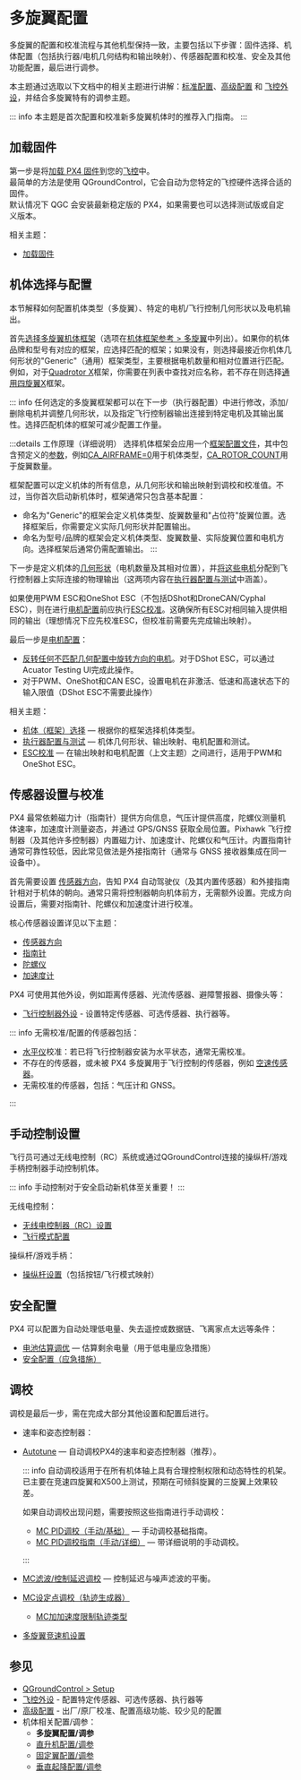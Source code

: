 # 多旋翼配置

多旋翼的配置和校准流程与其他机型保持一致，主要包括以下步骤：固件选择、机体配置（包括执行器/电机几何结构和输出映射）、传感器配置和校准、安全及其他功能配置，最后进行调参。

本主题通过选取以下文档中的相关主题进行讲解：[标准配置](../config/index.md)、[高级配置](../advanced_config/index.md) 和 [飞控外设](../peripherals/index.md)，并结合多旋翼特有的调参主题。

::: info
本主题是首次配置和校准新多旋翼机体时的推荐入门指南。
:::

## 加载固件

第一步是将[加载 PX4 固件](../config/firmware.md)到您的[飞控](../flight_controller/index.md)中。  
最简单的方法是使用 QGroundControl，它会自动为您特定的飞控硬件选择合适的固件。  
默认情况下 QGC 会安装最新稳定版的 PX4，如果需要也可以选择测试版或自定义版本。

相关主题：

- [加载固件](../config/firmware.md)

## 机体选择与配置

本节解释如何配置机体类型（多旋翼）、特定的电机/飞行控制几何形状以及电机输出。

首先[选择多旋翼机体框架](../config/airframe.md)（选项在[机体框架参考 > 多旋翼](../airframes/airframe_reference.md#copter)中列出）。如果你的机体品牌和型号有对应的框架，应选择匹配的框架；如果没有，则选择最接近你机体几何形状的"Generic"（通用）框架类型，主要根据电机数量和相对位置进行匹配。例如，对于[Quadrotor X](../airframes/airframe_reference.md#quadrotor-x)框架，你需要在列表中查找对应名称，若不存在则选择[通用四旋翼X](../airframes/airframe_reference.md#copter_quadrotor_x_generic_quadcopter)框架。

::: info
任何选定的多旋翼框架都可以在下一步（执行器配置）中进行修改，添加/删除电机并调整几何形状，以及指定飞行控制器输出连接到特定电机及其输出属性。选择匹配机体的框架可减少配置工作量。

:::details 工作原理（详细说明）
选择机体框架会应用一个[框架配置文件](../dev_airframes/adding_a_new_frame.md#adding-a-frame-configuration)，其中包含预定义的[参数](../advanced_config/parameters.md)，例如[CA_AIRFRAME=0](../advanced_config/parameter_reference.md#CA_AIRFRAME)用于机体类型，[CA_ROTOR_COUNT](../advanced_config/parameter_reference.md#CA_ROTOR_COUNT)用于旋翼数量。

框架配置可以定义机体的所有信息，从几何形状和输出映射到调校和校准值。不过，当你首次启动新机体时，框架通常只包含基本配置：

- 命名为"Generic"的框架会定义机体类型、旋翼数量和"占位符"旋翼位置。选择框架后，你需要定义实际几何形状并配置输出。
- 命名为型号/品牌的框架会定义机体类型、旋翼数量、实际旋翼位置和电机方向。选择框架后通常仍需配置输出。
:::

下一步是定义机体的[几何形状](../config/actuators.md#motor-geometry-multicopter)（电机数量及其相对位置），并[将这些电机](../config/actuators.md#actuator-outputs)分配到飞行控制器上实际连接的物理输出（这两项内容在[执行器配置与测试](../config/actuators.md)中涵盖）。

如果使用PWM ESC和OneShot ESC（不包括DShot和DroneCAN/Cyphal ESC），则在进行[电机配置](../config/actuators.md#motor-configuration)前应执行[ESC校准](../advanced_config/esc_calibration.md)。这确保所有ESC对相同输入提供相同的输出（理想情况下应先校准ESC，但校准前需要先完成输出映射）。

最后一步是[电机配置](../config/actuators.md#motor-configuration)：

- [反转任何不匹配几何配置中旋转方向的电机](../config/actuators.md#reversing-motors)。对于DShot ESC，可以通过Acuator Testing UI完成此操作。
- 对于PWM、OneShot和CAN ESC，设置电机在非激活、低速和高速状态下的输入限值（DShot ESC不需要此操作）

相关主题：

- [机体（框架）选择](../config/airframe.md) — 根据你的框架选择机体类型。
- [执行器配置与测试](../config/actuators.md) — 机体几何形状、输出映射、电机配置和测试。
- [ESC校准](../advanced_config/esc_calibration.md) — 在输出映射和电机配置（上文主题）之间进行，适用于PWM和OneShot ESC。

## 传感器设置与校准

PX4 最常依赖磁力计（指南针）提供方向信息，气压计提供高度，陀螺仪测量机体速率，加速度计测量姿态，并通过 GPS/GNSS 获取全局位置。Pixhawk 飞行控制器（及其他许多控制器）内置磁力计、加速度计、陀螺仪和气压计。内置指南针通常可靠性较低，因此常见做法是外接指南针（通常与 GNSS 接收器集成在同一设备中）。

首先需要设置 [传感器方向](../config/flight_controller_orientation.md)，告知 PX4 自动驾驶仪（及其内置传感器）和外接指南针相对于机体的朝向。通常只需将控制器朝向机体前方，无需额外设置。完成方向设置后，需要对指南针、陀螺仪和加速度计进行校准。

核心传感器设置详见以下主题：

- [传感器方向](../config/flight_controller_orientation.md)
- [指南针](../config/compass.md)
- [陀螺仪](../config/gyroscope.md)
- [加速度计](../config/accelerometer.md)

PX4 可使用其他外设，例如距离传感器、光流传感器、避障警报器、摄像头等：

- [飞行控制器外设](../peripherals/index.md) - 设置特定传感器、可选传感器、执行器等。

::: info
无需校准/配置的传感器包括：

- [水平仪](../config/level_horizon_calibration.md)校准：若已将飞行控制器安装为水平状态，通常无需校准。
- 不存在的传感器，或未被 PX4 多旋翼用于飞行控制的传感器，例如 [空速传感器](../config/airspeed.md)。
- 无需校准的传感器，包括：气压计和 GNSS。

:::

## 手动控制设置

飞行员可通过无线电控制（RC）系统或通过QGroundControl连接的操纵杆/游戏手柄控制器手动控制机体。

::: info
手动控制对于安全启动新机体至关重要！
:::

无线电控制：

- [无线电控制器（RC）设置](../config/radio.md)
- [飞行模式配置](../config/flight_mode.md)

操纵杆/游戏手柄：

- [操纵杆设置](../config/joystick.md)（包括按钮/飞行模式映射）

## 安全配置

PX4 可以配置为自动处理低电量、失去遥控或数据链、飞离家点太远等条件：

- [电池估算调优](../config/battery.md) — 估算剩余电量（用于低电量应急措施）
- [安全配置（应急措施）](../config/safety.md)

## 调校

调校是最后一步，需在完成大部分其他设置和配置后进行。

- 速率和姿态控制器：
- [Autotune](../config/autotune_mc.md) — 自动调校PX4的速率和姿态控制器（推荐）。

  ::: info
  自动调校适用于在所有机体轴上具有合理控制权限和动态特性的机架。
  已主要在竞速四旋翼和X500上测试，预期在可倾斜旋翼的三旋翼上效果较差。
  
  如果自动调校出现问题，需要按照这些指南进行手动调校：
  
  - [MC PID调校（手动/基础）](../config_mc/pid_tuning_guide_multicopter_basic.md) — 手动调校基础指南。
  - [MC PID调校指南（手动/详细）](../config_mc/pid_tuning_guide_multicopter.md) — 带详细说明的手动调校。
  
  :::

- [MC滤波/控制延迟调校](../config_mc/filter_tuning.md) — 控制延迟与噪声滤波的平衡。
- [MC设定点调校（轨迹生成器）](../config_mc/mc_trajectory_tuning.md)
  - [MC加加速度限制轨迹类型](../config_mc/mc_jerk_limited_type_trajectory.md)
- [多旋翼竞速机设置](../config_mc/racer_setup.md)

<!-- 
- 说明PX4中需要调校的内容、可调校的内容及每个主题的覆盖范围
- 我认为我们应该先列出所有可能的调校内容（如位置调校等）- 有这样的列表吗？
 -->
<!-- TBD 这只是待整理的文本

据我所知，Autotune已在多种非定制平台（如X500、竞速四旋翼、Loong标准垂直起降机）上测试。我仅在三旋翼上使用过一次，roll和pitch调校成功但yaw调校不稳定，后来虽有改进但尚未合并：https://github.com/PX4/PX4-Autopilot/pull/21857
Autotune从未在直升机上测试过。
理论上能否在任意电机数量的机架上使用Autotune？
理论上可行但需要所有轴上具有合理控制权限，因此预期在无swashplate的单旋翼机上效果不佳，控制器也可能无法开箱即用。之前在可倾斜旋翼设计（如三旋翼、双旋翼）上遇到过问题...
  
PX4能否理解如何自动调校？
对于所有轴上具有合理权限和动态特性的机体，Autotune应该有效。可倾斜电机（如三旋翼）的动态特性最少，因此测试较少。
我认为混合系统能处理任何几何结构...
是的但必须物理可行。例如四旋翼所有电机同向旋转，PX4会"处理"但需要特定控制器才能工作，单旋翼机或无倾斜电机的三旋翼同理。
-->

## 参见

- [QGroundControl > Setup](https://docs.qgroundcontrol.com/master/en/qgc-user-guide/setup_view/setup_view.html)
- [飞控外设](../peripherals/index.md) - 配置特定传感器、可选传感器、执行器等
- [高级配置](../advanced_config/index.md) - 出厂/原厂校准、配置高级功能、较少见的配置
- 机体相关配置/调参：
  - **多旋翼配置/调参**
  - [直升机配置/调参](../config_heli/index.md)
  - [固定翼配置/调参](../config_fw/index.md)
  - [垂直起降配置/调参](../config_vtol/index.md)